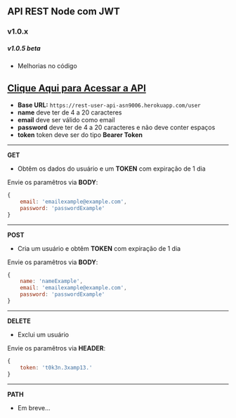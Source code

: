## API REST Node com JWT

### v1.0.x

##### v1.0.5 beta

* Melhorias no código

**[Clique Aqui para Acessar a API](https://rest-user-api-asn9006.herokuapp.com/ "Clique Aqui para Acessar a API")**
------------

* **Base URL:** `https://rest-user-api-asn9006.herokuapp.com/user`
* **name** deve ter de 4 a 20 caracteres
* **email** deve ser válido como email
* **password** deve ter de 4 a 20 caracteres e não deve conter espaços
* **token** token deve ser do tipo **Bearer Token**

------------

**GET**

* Obtêm os dados do usuário e um **TOKEN** com expiração de 1 dia

Envie os paramêtros via **BODY**:

``` javascript
{
    email: 'emailexample@example.com',
    password: 'passwordExample'
}
```

------------

**POST**

* Cria um usuário e obtêm **TOKEN** com expiração de 1 dia

Envie os paramêtros via **BODY**:

``` javascript
{
    name: 'nameExample',
    email: 'emailexample@example.com',
    password: 'passwordExample'
}
```

------------

**DELETE**

* Exclui um usuário

Envie os paramêtros via **HEADER**:

``` javascript
{
    token: 't0k3n.3xamp13.'
}
```

------------

**PATH**

* Em breve...
